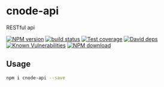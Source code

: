 # cnode-api

RESTful api

[![NPM version][npm-image]][npm-url]
[![build status][travis-image]][travis-url]
[![Test coverage][codecov-image]][codecov-url]
[![David deps][david-image]][david-url]
[![Known Vulnerabilities][snyk-image]][snyk-url]
[![NPM download][download-image]][download-url]

[npm-image]: https://img.shields.io/npm/v/cnode-api.svg?style=flat-square
[npm-url]: https://npmjs.org/package/cnode-api
[travis-image]: https://img.shields.io/travis/{{org}}/cnode-api.svg?style=flat-square
[travis-url]: https://travis-ci.org/{{org}}/cnode-api
[codecov-image]: https://codecov.io/gh/{{org}}/cnode-api/branch/master/graph/badge.svg
[codecov-url]: https://codecov.io/gh/{{org}}/cnode-api
[david-image]: https://img.shields.io/david/{{org}}/cnode-api.svg?style=flat-square
[david-url]: https://david-dm.org/{{org}}/cnode-api
[snyk-image]: https://snyk.io/test/npm/cnode-api/badge.svg?style=flat-square
[snyk-url]: https://snyk.io/test/npm/cnode-api
[download-image]: https://img.shields.io/npm/dm/cnode-api.svg?style=flat-square
[download-url]: https://npmjs.org/package/cnode-api

## Usage

```bash
npm i cnode-api --save
```
